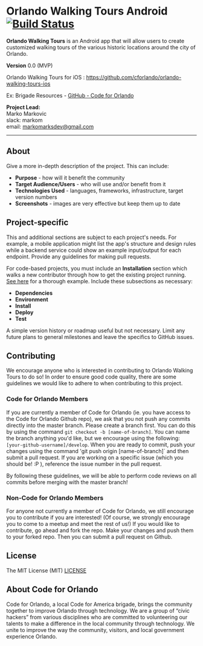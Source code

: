 # Orlando Walking Tours Android  [![Build Status](https://travis-ci.org/cforlando/orlando-walking-tours-android.svg?branch=master)](https://travis-ci.org/cforlando/orlando-walking-tours-android)

**Orlando Walking Tours** is an Android app that will allow users to create customized walking tours of the various historic locations around the city of Orlando. 

**Version** 0.0 (MVP)

Orlando Walking Tours for iOS : https://github.com/cforlando/orlando-walking-tours-ios

Ex: Brigade Resources - [GitHub - Code for Orlando](https://github.com/cforlando/brigade-resources)

**Project Lead:**  
Marko Markovic  
slack: markom  
email: markomarksdev@gmail.com

---

## About

Give a more in-depth description of the project. This can include:
* **Purpose** - how will it benefit the community
* **Target Audience/Users** - who will use and/or benefit from it
* **Technologies Used** - languages, frameworks, infrastructure, target version numbers
* **Screenshots** - images are very effective but keep them up to date

## Project-specific

This and additional sections are subject to each project's needs. For example, a mobile application might list the app's structure and design rules while a backend service could show an example input/output for each endpoint. Provide any guidelines for making pull requests.

For code-based projects, you must include an **Installation** section which walks a new contributor through how to get the existing project running. [See here](https://github.com/codeforamerica/cfapi#installation) for a thorough example. Include these subsections as necessary:

* **Dependencies**
* **Environment**
* **Install**
* **Deploy**
* **Test**

A simple version history or roadmap useful but not necessary. Limit any future plans to general milestones and leave the specifics to GitHub issues.

## Contributing

We encourage anyone who is interested in contributing to Orlando Walking Tours to do so!  In order to ensure good code quality, there are some guidelines we would like to adhere to when contributing to this project. 

### Code for Orlando Members
If you are currently a member of Code for Orlando (ie. you have access to the Code for Orlando Github repo), we ask that you not push any commits directly into the master branch.  Please create a branch first.  You can do this by using the command `git checkout -b [name-of-branch]`.  You can name the branch anything you'd like, but we encourage using the following: `[your-github-username]/develop`.  When you are ready to commit, push your changes using the command 'git push origin [name-of-branch]` and then submit a pull request.  If you are working on a specific issue (which you should be! :P ), reference the issue number in the pull request.

By following these guidelines, we will be able to perform code reviews on all commits before merging with the master branch!

### Non-Code for Orlando Members
For anyone not currently a member of Code for Orlando, we still encourage you to contribute if you are interested!  (Of course, we strongly encourage you to come to a meetup and meet the rest of us!)  If you would like to contribute, go ahead and fork the repo.  Make your changes and push them to your forked repo.  Then you can submit a pull request on Github.

## License
The MIT License (MIT)
[LICENSE](https://github.com/cforlando/orlando-walking-tours-android/blob/master/LICENSE)

## About Code for Orlando

Code for Orlando, a local Code for America brigade, brings the community together to improve Orlando through technology. We are a group of “civic hackers” from various disciplines who are committed to volunteering our talents to make a difference in the local community through technology. We unite to improve the way the community, visitors, and local government experience Orlando.
